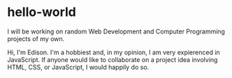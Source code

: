 # hello-world
I will be working on random Web Development and Computer Programming projects of my own.

Hi, I'm Edison. I'm a hobbiest and, in my opinion, I am very expierenced in JavaScript. If anyone would like to collaborate on a project idea involving HTML, CSS, or JavaScript, I would happily do so.
